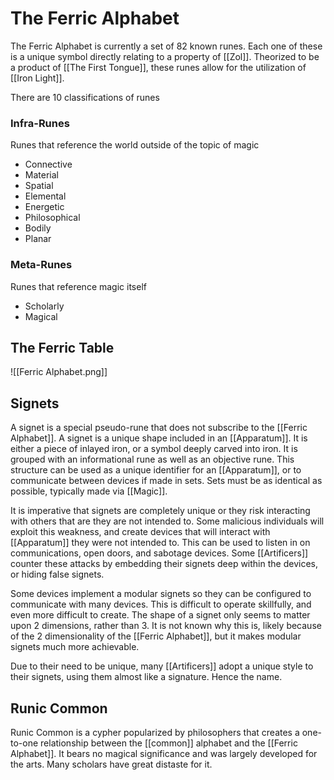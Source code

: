 # The Ferric Alphabet
The Ferric Alphabet is currently a set of 82 known runes. Each one of these is a unique symbol directly relating to a property of [[Zol]]. Theorized to be a product of [[The First Tongue]], these runes allow for the utilization of [[Iron Light]].

There are 10 classifications of runes

### Infra-Runes
Runes that reference the world outside of the topic of magic
- Connective
- Material
- Spatial
- Elemental
- Energetic
- Philosophical
- Bodily
- Planar

### Meta-Runes
Runes that reference magic itself
- Scholarly
- Magical

## The Ferric Table
![[Ferric Alphabet.png]]

## Signets
A signet is a special pseudo-rune that does not subscribe to the [[Ferric Alphabet]]. A signet is a unique shape included in an [[Apparatum]]. It is either a piece of inlayed iron, or a symbol deeply carved into iron. It is grouped with an informational rune as well as an objective rune. This structure can be used as a unique identifier for an [[Apparatum]], or to communicate between devices if made in sets. Sets must be as identical as possible, typically made via [[Magic]].

It is imperative that signets are completely unique or they risk interacting with others that are they are not intended to. Some malicious individuals will exploit this weakness, and create devices that will interact with [[Apparatum]] they were not intended to. This can be used to listen in on communications, open doors, and sabotage devices. Some [[Artificers]] counter these attacks by embedding their signets deep within the devices, or hiding false signets.

Some devices implement a modular signets so they can be configured to communicate with many devices. This is difficult to operate skillfully, and even more difficult to create. The shape of a signet only seems to matter upon 2 dimensions, rather than 3. It is not known why this is, likely because of the 2 dimensionality of the [[Ferric Alphabet]], but it makes modular signets much more achievable.

Due to their need to be unique, many [[Artificers]] adopt a unique style to their signets, using them almost like a signature. Hence the name.

## Runic Common
Runic Common is a cypher popularized by philosophers that creates a one-to-one relationship between the [[common]] alphabet and the [[Ferric Alphabet]]. It bears no magical significance and was largely developed for the arts. Many scholars have great distaste for it.